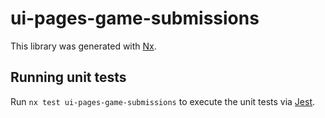 # ui-pages-game-submissions

This library was generated with [Nx](https://nx.dev).

## Running unit tests

Run `nx test ui-pages-game-submissions` to execute the unit tests via [Jest](https://jestjs.io).
